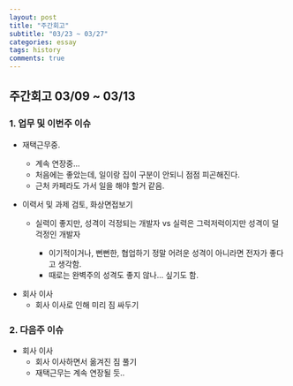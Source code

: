```yaml
---
layout: post
title: "주간회고"
subtitle: "03/23 ~ 03/27"
categories: essay
tags: history
comments: true
---
```


## 주간회고 03/09 ~ 03/13

### 1. 업무 및 이번주 이슈

- 재택근무중.

  - 계속 연장중...
  - 처음에는 좋았는데, 일이랑 집이 구분이 안되니 점점 피곤해진다.
  - 근처 카페라도 가서 일을 해야 할거 같음.

- 이력서 및 과제 검토, 화상면접보기
  - 실력이 좋지만, 성격이 걱정되는 개발자 vs 실력은 그럭저럭이지만 성격이 덜 걱정인 개발자

    - 이기적이거나, 뻔뻔한, 협업하기 정말 어려운 성격이 아니라면 전자가 좋다고 생각함.
    - 때로는 완벽주의 성격도 좋지 않나... 싶기도 함.

* 회사 이사
  - 회사 이사로 인해 미리 짐 싸두기

### 2. 다음주 이슈

- 회사 이사
  - 회사 이사하면서 옮겨진 짐 풀기
  - 재택근무는 계속 연장될 듯..
